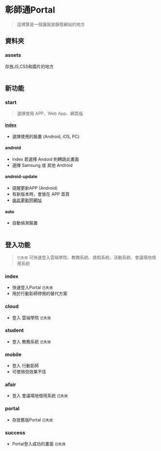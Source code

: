 # 彰師通Portal
> 這裡算是一個讓我放靜態網站的地方

## 資料夾
### assets
存放JS,CSS和圖片的地方
<br><br>

## 新功能
### start
> 選擇使用 APP、Web App、網頁版
#### [index](https://portal.ncuelink.ncue.org/start/ '_blank')
* 選擇使用的裝置 (Android, iOS, PC)
#### android
* index 若選擇 Andoid 則轉跳此畫面
* 選擇 Samsung 或 其他 Android
#### android-update
* 提醒更新APP (Android)
* 有新版本時，會放在 APP 首頁
* [由此更新短網址](https://app.lihi.io/admin "lihi短網址") 
#### auto
* 自動偵測裝置
<br><br>

## 登入功能
> `已失效` 可快速登入雲端學院、教務系統、請假系統、活動系統、會議場地借用系統
### index
* 快速登入Portal `已失效`
* 用於行動彰師停用的替代方案
### cloud
* 登入 雲端學院
`已失效`
### student
* 登入 教務系統
`已失效`
### mobile
* 登入 行動彰師
* 可使用但效果不佳
### afair
* 登入 會議場地借用系統
`已失效`
### portal
* 存放舊版Portal
`已失效`
### success
* Portal登入成功的畫面
`已失效`
